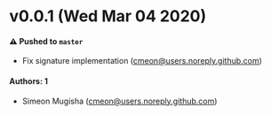 # v0.0.1 (Wed Mar 04 2020)

#### ⚠️  Pushed to `master`

- Fix signature implementation  (cmeon@users.noreply.github.com)

#### Authors: 1

- Simeon Mugisha (cmeon@users.noreply.github.com)